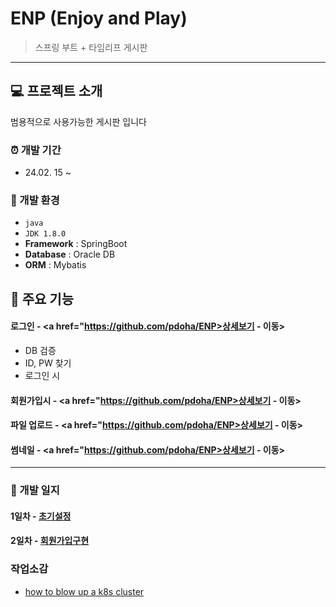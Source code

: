 # ENP (Enjoy and Play)
> 스프링 부트 + 타임리프 게시판 





---

## :computer: 프로젝트 소개

범용적으로 사용가능한 게시판 입니다
  
### :alarm_clock: 개발 기간
* 24.02. 15 ~

### :hammer: 개발 환경
- `java `
- `JDK 1.8.0`
- **Framework** : SpringBoot
- **Database** : Oracle DB
- **ORM** : Mybatis

## :pushpin: 주요 기능
#### 로그인 - <a href="https://github.com/pdoha/ENP>상세보기 - 이동></a>
- DB 검증
- ID, PW 찾기
- 로그인 시
#### 회원가입시 - <a href="https://github.com/pdoha/ENP>상세보기 - 이동></a> 

#### 파일 업로드 - <a href="https://github.com/pdoha/ENP>상세보기 - 이동></a> 

#### 썸네일 - <a href="https://github.com/pdoha/ENP>상세보기 - 이동></a> 

---

### :green_book: 개발 일지
#### 1일차 - [초기설정](https://github.com/pdoha/ENP/tree/dev?tab=readme-ov-file)
#### 2일차 - [회원가입구현](https://github.com/pdoha/ENP/tree/join?tab=readme-ov-file)


### 작업소감
- [how to blow up a k8s cluster](k8s/how-to-blow-up-a-cluster.md)
